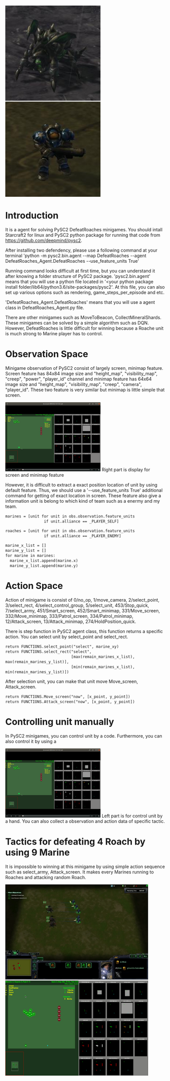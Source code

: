 <img src="image/Roach.png" height="300" width="300"> <img src="image/Marine_sc2.png" height="300" width="300">

# Introduction
It is a agent for solving PySC2 DefeatRoaches minigames. 
You should intall Starcraft2 for linux and PySC2 python package for running that code from https://github.com/deepmind/pysc2.

After installing two defendency, please use a following command at your terminal 'python -m pysc2.bin.agent --map DefeatRoaches --agent DefeatRoaches_Agent.DefeatRoaches --use_feature_units True'

Running command looks difficult at first time, but you can understand it after knowing a folder structure of PySC2 package. 'pysc2.bin.agent' means that you will use a python file located in '<your python package install folder/lib64/python3.6/site-packages/pysc2'. At this file, you can also set up various options such as rendering, game_steps_per_episode and etc.

'DefeatRoaches_Agent.DefeatRoaches' means that you will use a agent class in DefeatRoaches_Agent.py file.

There are other minigames such as MoveToBeacon, CollectMineralShards. These minigames can be solved by a simple algorithm such as DQN. However, DefeatRoaches is little difficult for winning because a Roache unit is much strong to Marine player has to control.

# Observation Space
Minigame observation of PySC2 consist of largely screen, minimap feature. Screen feature has 84x84 image size and "height_map", "visibility_map", "creep", "power", "player_id" channel and minimap feature has 64x64 image size and "height_map", "visibility_map", "creep", "camera", "player_id". These two feature is very similar but minimap is little simple that screen.

<img src="image/18-36-53.png" width="300">
Right part is display for screen and minimap feature

However, it is difficult to extract a exact position location of unit by using default feature. Thus, we should use a '--use_feature_units True' additional command for getting of exact location in screen. These feature also give a information unit is belong to which kind of team such as a enermy and my team.

```
marines = [unit for unit in obs.observation.feature_units
                 if unit.alliance == _PLAYER_SELF]
```                 
```          
roaches = [unit for unit in obs.observation.feature_units
                 if unit.alliance == _PLAYER_ENEMY]
```

```
marine_x_list = []
marine_y_list = []
for marine in marines:
  marine_x_list.append(marine.x)
  marine_y_list.append(marine.y)
```   

# Action Space
Action of minigame is consist of 0/no_op, 1/move_camera, 2/select_point, 3/select_rect, 4/select_control_group, 5/select_unit, 453/Stop_quick, 7/select_army, 451/Smart_screen, 452/Smart_minimap, 331/Move_screen, 332/Move_minimap, 333/Patrol_screen, 334/Patrol_minimap, 12/Attack_screen, 13/Attack_minimap, 274/HoldPosition_quick.

There is step function in PySC2 agent class, this function returns a specific action. You can select unit by select_point and select_rect. 

```  
return FUNCTIONS.select_point("select", marine_xy)
return FUNCTIONS.select_rect("select", 
                             [max(remain_marines_x_list), max(remain_marines_y_list)], 
                             [min(remain_marines_x_list), min(remain_marines_y_list)])
``` 

After selection unit, you can make that unit move Move_screen, Attack_screen.

``` 
return FUNCTIONS.Move_screen("now", [x_point, y_point])
return FUNCTIONS.Attack_screen("now", [x_point, y_point])
```

# Controlling unit manually
In PySC2 minigames, you can control unit by a code. Furthermore, you can also control it by using a 

<img src="image/18-36-53.png" width="300">
Left part is for control unit by a hand. You can also collect a observation and action data of specific tactic.

# Tactics for defeating 4 Roach by using 9 Marine
It is impossible to winning at this minigame by using simple action sequence such as select_army, Attack_screen. It makes every Marines running to Roaches and attacking random Roach. 

<img src="image/ezgif.com-video-to-gif.gif" height="300" width="450">


<img src="image/ezgif.com-video-to-gif-1.gif" height="300" width="450">

